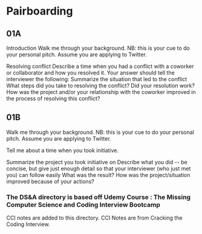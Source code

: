 # Pairboarding

## 01A
Introduction
Walk me through your background.
NB: this is your cue to do your personal pitch. Assume you are applying to Twitter.

Resolving conflict
Describe a time when you had a conflict with a coworker or collaborator and how you resolved it.
Your answer should tell the interviewer the following:
Summarize the situation that led to the conflict
What steps did you take to resolving the conflict?
Did your resolution work? How was the project and/or your relationship with the coworker improved in the process of resolving this conflict?

## 01B
Walk me through your background.
NB: this is your cue to do your personal pitch. Assume you are applying to Twitter.

Tell me about a time when you took initiative.

Summarize the project you took initiative on
Describe what you did -- be concise, but give just enough detail so that your interviewer (who just met you) can follow easily
What was the result? How was the project/situation improved because of your actions?

### The DS&A directory is based off Udemy Course : The Missing Computer Science and Coding Interview Bootcamp
CCI notes are added to this directory. CCI Notes are from Cracking the Coding Interview.